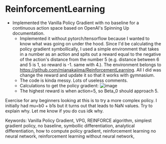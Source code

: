 # ReinforcementLearning

- Implemented the Vanilla Policy Gradient with no baseline for a continuous action space based on OpenAI's Spinning Up documentation. 
  - Implemented it without pytorch/tensorflow because I wanted to know what was going on under the hood. Since I'd be calculating the policy gradient symbollically, I used a simple environment that takes in a number as an action and spits out a reward equal to the negative of the action's distance from the number 5 (e.g. distance between 6 and 5 is 1, so reward is -1. same with 4.). The environment belongs to https://github.com/mianakajima/ReinforcementLearning. All I did was change the reward and update it so that it works with gymnasium.
  - The code is kinda messy. Lots of useless comments.
  - Calculations to get the policy gradient:
![image](https://github.com/user-attachments/assets/949ecce1-be88-446a-8531-15b70c4fed03)
  - The highest reward is when action=5, so Beta_0 should approach 5.

Exercise for any beginners looking at this is to try a more complex policy. I initially had mu=b0 + b1s but it turns out that leads to NaN values. Try to explain why. Let me know if you do cus idk why.


Keywords: Vanilla Policy Gradient, VPG, REINFORCE algorithm, simplest gradient policy, no baseline, symbollic differentiation, analytical differentiation, how to compute policy gradient, reinforcement learning no neural network, reinforcement learning without neural network,
